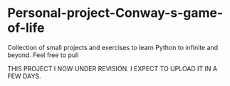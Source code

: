 # Personal-project-Conway-s-game-of-life
Collection of small projects and exercises to learn Python to infinite and beyond. Feel free to pull

THIS PROJECT I NOW UNDER REVISION. I EXPECT TO UPLOAD IT IN A FEW DAYS.
